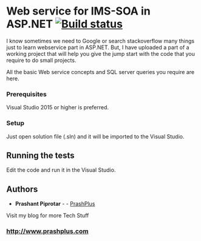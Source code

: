 # Web service for IMS-SOA in ASP.NET [![Build status](https://ci.appveyor.com/api/projects/status/hgn10j02xa0o8xmv/branch/master?svg=true)](https://ci.appveyor.com/project/prashplus/webservice/branch/master)

I know sometimes we need to Google or search stackoverflow many things just to learn webservice part in ASP.NET. But, I have uploaded a part of a working project that will help you give the jump start with the code that you require to do small projects.

All the basic Web service concepts and SQL server queries you require are here.


### Prerequisites

Visual Studio 2015 or higher is preferred.

### Setup

Just open solution file (.sln) and it will be imported to the Visual Studio.

## Running the tests

Edit the code and run it in the Visual Studio.

## Authors

* **Prashant Piprotar** - - [PrashPlus](https://github.com/prashplus)

Visit my blog for more Tech Stuff
### http://www.prashplus.com
